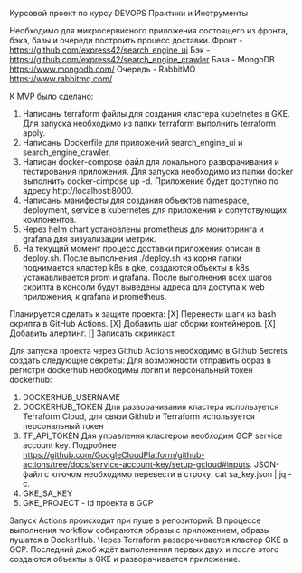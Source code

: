 Курсовой проект по курсу DEVOPS Практики и Инструменты

Необходимо для микросервисного приложения состоящего из фронта, бэка, базы и очереди построить процесс доставки.
Фронт - https://github.com/express42/search_engine_ui
Бэк - https://github.com/express42/search_engine_crawler
База - MongoDB https://www.mongodb.com/
Очередь - RabbitMQ https://www.rabbitmq.com/

К MVP было сделано:
1. Написаны terraform файлы для создания кластера kubetnetes в GKE. Для запуска необходимо из папки terraform выполнить terraform apply.
2. Написаны Dockerfile для приложений search_engine_ui и search_engine_crawler.
3. Написан docker-compose файл для локального разворачивания и тестирования приложения. Для запуска необходимо из папки docker выполнить docker-cimpose up -d. Приложение будет доступно по адресу http://localhost:8000.
4. Написаны манифесты для создания объектов namespace, deployment, service в kubernetes для приложения и сопутствующих компонентов.
5. Через helm chart установлены prometheus для мониторинга и grafana для визуализации метрик.
6. На текущий момент процесс доставки приложения описан в deploy.sh. После выполнения ./deploy.sh из корня папки поднимается кластер k8s в gke, создаются объекты в k8s, устанавливается prom и grafana. После выполнения всех шагов скрипта в консоли будут выведены адреса для доступа к web приложения, к grafana и prometheus.

Планируется сделать к защите проекта:
[X] Перенести шаги из bash скрипта в GitHub Actions.
[X] Добавить шаг сборки контейнеров.
[X] Добавить алертинг.
[] Записать скринкаст.

Для запуска проекта через Github Actions необходимо в Github Secrets создать следующие секреты:
Для возможности отправить образ в регистри dockerhub необходимы логип и персональный токен dockerhub:
1. DOCKERHUB_USERNAME
2. DOCKERHUB_TOKEN
Для разворачивания кластера используется Terraform Cloud, для связи Github и Terraform используется персональный токен
3. TF_API_TOKEN
Для управления кластером необходим GCP service account key. Подробнее https://github.com/GoogleCloudPlatform/github-actions/tree/docs/service-account-key/setup-gcloud#inputs. JSON-файл с ключом необходимо перевести в строку:
cat sa_key.json | jq -c. 
4. GKE_SA_KEY
5. GKE_PROJECT - id проекта в GCP

Запуск Actions происходит при пуше в репозиторий.
В процессе выполнения workflow собираются образы с приложением, образы пушатся в DockerHub.
Через Terraform разворачивается кластер GKE в GCP.
Последний джоб ждёт выполенения первых двух и после этого создаются объекты в GKE и разворачивается приложение.
